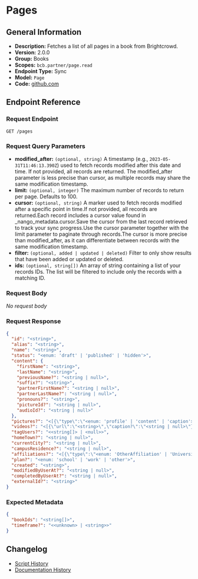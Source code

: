 <!-- BEGIN GENERATED CONTENT -->
# Pages

## General Information

- **Description:** Fetches a list of all pages in a book from Brightcrowd.
- **Version:** 2.0.0
- **Group:** Books
- **Scopes:** `bcb.partner/page.read`
- **Endpoint Type:** Sync
- **Model:** `Page`
- **Code:** [github.com](https://github.com/NangoHQ/integration-templates/tree/main/integrations/brightcrowd/syncs/pages.ts)


## Endpoint Reference

### Request Endpoint

`GET /pages`

### Request Query Parameters

- **modified_after:** `(optional, string)` A timestamp (e.g., `2023-05-31T11:46:13.390Z`) used to fetch records modified after this date and time. If not provided, all records are returned. The modified_after parameter is less precise than cursor, as multiple records may share the same modification timestamp.
- **limit:** `(optional, integer)` The maximum number of records to return per page. Defaults to 100.
- **cursor:** `(optional, string)` A marker used to fetch records modified after a specific point in time.If not provided, all records are returned.Each record includes a cursor value found in _nango_metadata.cursor.Save the cursor from the last record retrieved to track your sync progress.Use the cursor parameter together with the limit parameter to paginate through records.The cursor is more precise than modified_after, as it can differentiate between records with the same modification timestamp.
- **filter:** `(optional, added | updated | deleted)` Filter to only show results that have been added or updated or deleted.
- **ids:** `(optional, string[])` An array of string containing a list of your records IDs. The list will be filtered to include only the records with a matching ID.

### Request Body

_No request body_

### Request Response

```json
{
  "id": "<string>",
  "alias": "<string>",
  "name": "<string>",
  "status": "<enum: 'draft' | 'published' | 'hidden'>",
  "content": {
    "firstName": "<string>",
    "lastName": "<string>",
    "previousName?": "<string | null>",
    "suffix?": "<string>",
    "partnerFirstName?": "<string | null>",
    "partnerLastName?": "<string | null>",
    "pronouns?": "<string>",
    "pictureId?": "<string | null>",
    "audioId?": "<string | null>"
  },
  "pictures?": "<[{\"type\":\"<enum: 'profile' | 'content' | 'caption'>\",\"id\":\"<string>\",\"caption?\":\"<string | null>\"}] | <null>>",
  "videos?": "<[{\"url\":\"<string>\",\"caption?\":\"<string | null>\"}] | <null>>",
  "tagUsers?": "<<string[]> | <null>>",
  "homeTown?": "<string | null>",
  "currentCity?": "<string | null>",
  "campusResidence?": "<string | null>",
  "affiliations?": "<[{\"type\":\"<enum: 'OtherAffiliation' | 'UniversityAffiliation' | 'CompanyAffiliation'>\",\"organization?\":\"<string | null>\",\"major?\":\"<<string> | <string[]>>\",\"degree?\":\"<<string> | <string[]>>\",\"school?\":\"<<string> | <string[]>>\",\"graduationYear?\":\"<number | null>\",\"specialty?\":\"<<string> | <string[]>>\",\"category?\":\"<<string> | <string[]>>\",\"title?\":\"<string>\",\"startYear?\":\"<number | null>\",\"endYear?\":\"<number | null>\",\"office?\":\"<<string> | <string[]>>\",\"group?\":\"<<string> | <string[]>>\"}] | <null>>",
  "plan?": "<enum: 'school' | 'work' | 'other'>",
  "created": "<string>",
  "modifiedByUserAt?": "<string | null>",
  "completedByUserAt?": "<string | null>",
  "externalId?": "<string>"
}
```

### Expected Metadata

```json
{
  "bookIds": "<string[]>",
  "timeframe?": "<<unknown> | <string>>"
}
```

## Changelog

- [Script History](https://github.com/NangoHQ/integration-templates/commits/main/integrations/brightcrowd/syncs/pages.ts)
- [Documentation History](https://github.com/NangoHQ/integration-templates/commits/main/integrations/brightcrowd/syncs/pages.md)

<!-- END  GENERATED CONTENT -->

